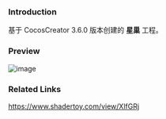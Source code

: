 ### Introduction
基于 CocosCreator 3.6.0 版本创建的 **星巢** 工程。

### Preview
![image](../../../gif/202208/2022080902.gif)

### Related Links
https://www.shadertoy.com/view/XlfGRj